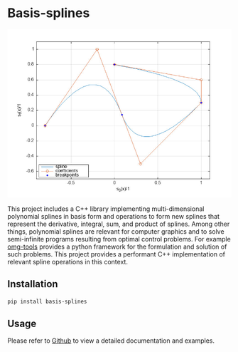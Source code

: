 # Basis-splines

![2-dimensional spline in basis form with convex hull](https://github.com/phdorp/basis-splines/blob/main/docs/media/spline2d_allDims.jpg)

This project includes a C++ library implementing multi-dimensional polynomial splines in basis form and operations to form new splines that represent the derivative, integral, sum, and product of splines.
Among other things, polynomial splines are relevant for computer graphics and to solve semi-infinite programs resulting from optimal control problems.
For example [omg-tools](https://github.com/meco-group/omg-tools) provides a python framework for the formulation and solution of such problems.
This project provides a performant C++ implementation of relevant spline operations in this context.

## Installation

```bash
pip install basis-splines
```

## Usage

Please refer to [Github](https://github.com/phdorp/basis-splines) to view a detailed documentation and examples.
